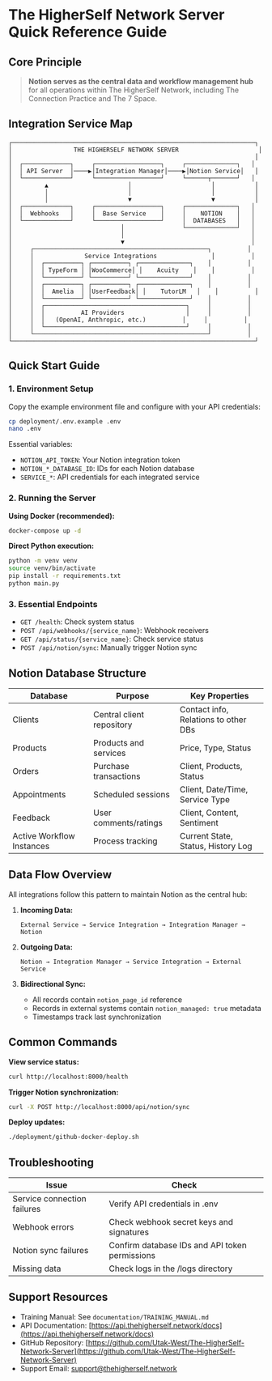 # The HigherSelf Network Server Quick Reference Guide

## Core Principle

> **Notion serves as the central data and workflow management hub** for all operations within The HigherSelf Network, including The Connection Practice and The 7 Space.

## Integration Service Map

```
┌───────────────────────────────────────────────────────────────────┐
│                 THE HIGHERSELF NETWORK SERVER                      │
│                                                                   │
│  ┌─────────────┐     ┌──────────────────┐     ┌──────────────┐   │
│  │ API Server  │────▶│Integration Manager│────▶│Notion Service│   │
│  └─────────────┘     └──────────────────┘     └──────┬───────┘   │
│         ▲                      │                      │           │
│         │                      │                      │           │
│         │                      ▼                      ▼           │
│  ┌─────────────┐     ┌──────────────────┐     ┌──────────────┐   │
│  │  Webhooks   │     │  Base Service    │     │    NOTION    │   │
│  └─────────────┘     └──────────────────┘     │  DATABASES   │   │
│                              │                └──────────────┘   │
│                              │                                   │
│                              ▼                                   │
│     ┌────────────────────────────────────────────────┐          │
│     │              Service Integrations               │          │
│     │  ┌──────────┐ ┌──────────┐ ┌──────────────┐    │          │
│     │  │ TypeForm │ │WooCommerce│ │    Acuity    │    │          │
│     │  └──────────┘ └──────────┘ └──────────────┘    │          │
│     │  ┌──────────┐ ┌──────────┐ ┌──────────────┐    │          │
│     │  │  Amelia  │ │UserFeedback│ │    TutorLM   │    │          │
│     │  └──────────┘ └──────────┘ └──────────────┘    │          │
│     │  ┌───────────────────────────────────────┐     │          │
│     │  │          AI Providers                 │     │          │
│     │  │   (OpenAI, Anthropic, etc.)          │     │          │
│     │  └───────────────────────────────────────┘     │          │
│     └────────────────────────────────────────────────┘          │
└───────────────────────────────────────────────────────────────────┘
```

## Quick Start Guide

### 1. Environment Setup

Copy the example environment file and configure with your API credentials:

```bash
cp deployment/.env.example .env
nano .env
```

Essential variables:
- `NOTION_API_TOKEN`: Your Notion integration token
- `NOTION_*_DATABASE_ID`: IDs for each Notion database
- `SERVICE_*`: API credentials for each integrated service

### 2. Running the Server

**Using Docker (recommended):**
```bash
docker-compose up -d
```

**Direct Python execution:**
```bash
python -m venv venv
source venv/bin/activate
pip install -r requirements.txt
python main.py
```

### 3. Essential Endpoints

- `GET /health`: Check system status
- `POST /api/webhooks/{service_name}`: Webhook receivers
- `GET /api/status/{service_name}`: Check service status
- `POST /api/notion/sync`: Manually trigger Notion sync

## Notion Database Structure

| Database | Purpose | Key Properties |
|----------|---------|---------------|
| Clients | Central client repository | Contact info, Relations to other DBs |
| Products | Products and services | Price, Type, Status |
| Orders | Purchase transactions | Client, Products, Status |
| Appointments | Scheduled sessions | Client, Date/Time, Service Type |
| Feedback | User comments/ratings | Client, Content, Sentiment |
| Active Workflow Instances | Process tracking | Current State, Status, History Log |

## Data Flow Overview

All integrations follow this pattern to maintain Notion as the central hub:

1. **Incoming Data:**
   ```
   External Service → Service Integration → Integration Manager → Notion
   ```

2. **Outgoing Data:**
   ```
   Notion → Integration Manager → Service Integration → External Service
   ```

3. **Bidirectional Sync:**
   - All records contain `notion_page_id` reference
   - Records in external systems contain `notion_managed: true` metadata
   - Timestamps track last synchronization

## Common Commands

**View service status:**
```bash
curl http://localhost:8000/health
```

**Trigger Notion synchronization:**
```bash
curl -X POST http://localhost:8000/api/notion/sync
```

**Deploy updates:**
```bash
./deployment/github-docker-deploy.sh
```

## Troubleshooting

| Issue | Check |
|-------|-------|
| Service connection failures | Verify API credentials in .env |
| Webhook errors | Check webhook secret keys and signatures |
| Notion sync failures | Confirm database IDs and API token permissions |
| Missing data | Check logs in the /logs directory |

## Support Resources

- Training Manual: See `documentation/TRAINING_MANUAL.md`
- API Documentation: [https://api.thehigherself.network/docs](https://api.thehigherself.network/docs)
- GitHub Repository: [https://github.com/Utak-West/The-HigherSelf-Network-Server](https://github.com/Utak-West/The-HigherSelf-Network-Server)
- Support Email: [support@thehigherself.network](mailto:support@thehigherself.network)
